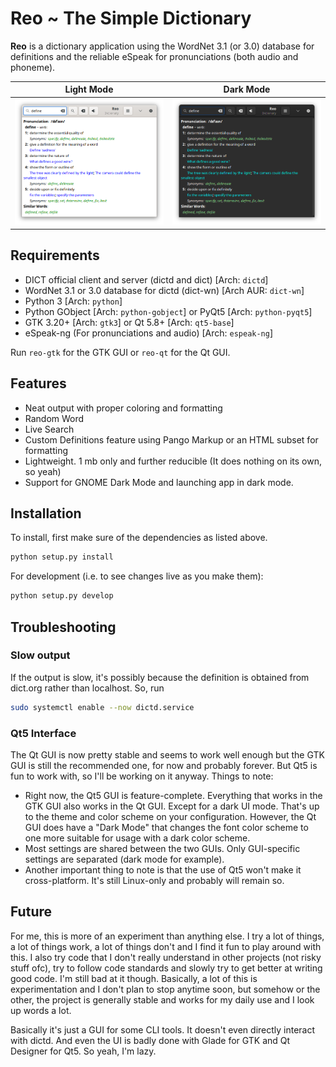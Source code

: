 # Reo ~ The Simple Dictionary

**Reo** is a dictionary application using the WordNet 3.1 (or 3.0) database for definitions and the reliable eSpeak for pronunciations (both audio and phoneme).

Light Mode                             |  Dark Mode
:-------------------------------------:|:-------------------------------------:
![Light Mode](images/ss.png?raw=true)  |  ![Dark Mode](images/ss1.png?raw=true)

## Requirements

* DICT official client and server (dictd and dict) [Arch: `dictd`]
* WordNet 3.1 or 3.0 database for dictd (dict-wn) [Arch AUR: `dict-wn`]
* Python 3 [Arch: `python`]
* Python GObject [Arch: `python-gobject`] or PyQt5 [Arch: `python-pyqt5`]
* GTK 3.20+ [Arch: `gtk3`] or Qt 5.8+ [Arch: `qt5-base`]
* eSpeak-ng (For pronunciations and audio) [Arch: `espeak-ng`]

Run `reo-gtk` for the GTK GUI or `reo-qt` for the Qt GUI.

## Features

* Neat output with proper coloring and formatting
* Random Word
* Live Search
* Custom Definitions feature using Pango Markup or an HTML subset for formatting
* Lightweight. 1 mb only and further reducible (It does nothing on its own, so yeah)
* Support for GNOME Dark Mode and launching app in dark mode.

## Installation

To install, first make sure of the dependencies as listed above.

```bash
python setup.py install
```

For development (i.e. to see changes live as you make them):

```bash
python setup.py develop
```

## Troubleshooting

### Slow output

If the output is slow, it's possibly because the definition is obtained from dict.org rather than localhost. So, run

```bash
sudo systemctl enable --now dictd.service
```

### Qt5 Interface

The Qt GUI is now pretty stable and seems to work well enough but the GTK GUI is still the recommended one, for now and probably forever. But Qt5 is fun to work with, so I'll be working on it anyway. Things to note:

* Right now, the Qt5 GUI is feature-complete. Everything that works in the GTK GUI also works in the Qt GUI. Except for a dark UI mode. That's up to the theme and color scheme on your configuration. However, the Qt GUI does have a "Dark Mode" that changes the font color scheme to one more suitable for usage with a dark color scheme.
* Most settings are shared between the two GUIs. Only GUI-specific settings are separated (dark mode for example).
* Another important thing to note is that the use of Qt5 won't make it cross-platform. It's still Linux-only and probably will remain so.

## Future

For me, this is more of an experiment than anything else. I try a lot of things, a lot of things work, a lot of things don't and I find it fun to play around with this. I also try code that I don't really understand in other projects (not risky stuff ofc), try to follow code standards and slowly try to get better at writing good code. I'm still bad at it though. Basically, a lot of this is experimentation and I don't plan to stop anytime soon, but somehow or the other, the project is generally stable and works for my daily use and I look up words a lot.

Basically it's just a GUI for some CLI tools. It doesn't even directly interact with dictd. And even the UI is badly done with Glade for GTK and Qt Designer for Qt5. So yeah, I'm lazy.

